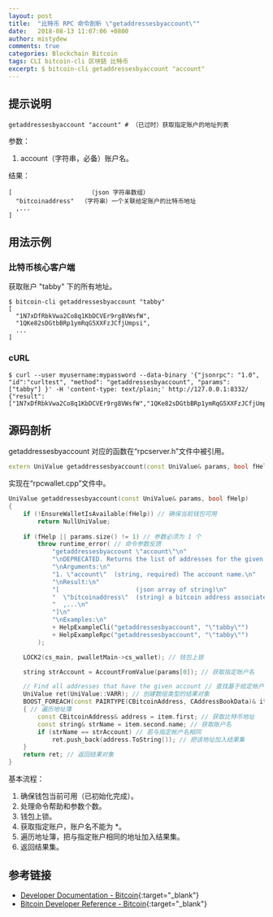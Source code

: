 ```yaml
---
layout: post
title:  "比特币 RPC 命令剖析 \"getaddressesbyaccount\""
date:   2018-08-13 11:07:06 +0800
author: mistydew
comments: true
categories: Blockchain Bitcoin
tags: CLI bitcoin-cli 区块链 比特币
excerpt: $ bitcoin-cli getaddressesbyaccount "account"
---
```

## 提示说明

```shell
getaddressesbyaccount "account" # （已过时）获取指定账户的地址列表
```

参数：
1. account（字符串，必备）账户名。

结果：
```shell
[                     （json 字符串数组）
  "bitcoinaddress"  （字符串）一个关联给定账户的比特币地址
  ,...
]
```

## 用法示例

### 比特币核心客户端

获取账户 "tabby" 下的所有地址。

```shell
$ bitcoin-cli getaddressesbyaccount "tabby"
[
  "1N7xDfRbkVwa2Co8q1KbDCVEr9rg8VWsfW", 
  "1QKe82sDGtbBRp1ymRqG5XXFzJCfjUmpsi",
  ...
]
```

### cURL

```shell
$ curl --user myusername:mypassword --data-binary '{"jsonrpc": "1.0", "id":"curltest", "method": "getaddressesbyaccount", "params": ["tabby"] }' -H 'content-type: text/plain;' http://127.0.0.1:8332/
{"result":["1N7xDfRbkVwa2Co8q1KbDCVEr9rg8VWsfW","1QKe82sDGtbBRp1ymRqG5XXFzJCfjUmpsi"],"error":null,"id":"curltest"}
```

## 源码剖析
getaddressesbyaccount 对应的函数在“rpcserver.h”文件中被引用。

```cpp
extern UniValue getaddressesbyaccount(const UniValue& params, bool fHelp); // 获取账户下的所有地址
```

实现在“rpcwallet.cpp”文件中。

```cpp
UniValue getaddressesbyaccount(const UniValue& params, bool fHelp)
{
    if (!EnsureWalletIsAvailable(fHelp)) // 确保当前钱包可用
        return NullUniValue;
    
    if (fHelp || params.size() != 1) // 参数必须为 1 个
        throw runtime_error( // 命令参数反馈
            "getaddressesbyaccount \"account\"\n"
            "\nDEPRECATED. Returns the list of addresses for the given account.\n"
            "\nArguments:\n"
            "1. \"account\"  (string, required) The account name.\n"
            "\nResult:\n"
            "[                     (json array of string)\n"
            "  \"bitcoinaddress\"  (string) a bitcoin address associated with the given account\n"
            "  ,...\n"
            "]\n"
            "\nExamples:\n"
            + HelpExampleCli("getaddressesbyaccount", "\"tabby\"")
            + HelpExampleRpc("getaddressesbyaccount", "\"tabby\"")
        );

    LOCK2(cs_main, pwalletMain->cs_wallet); // 钱包上锁

    string strAccount = AccountFromValue(params[0]); // 获取指定账户名

    // Find all addresses that have the given account // 查找基于给定帐户名的所有地址
    UniValue ret(UniValue::VARR); // 创建数组类型的结果对象
    BOOST_FOREACH(const PAIRTYPE(CBitcoinAddress, CAddressBookData)& item, pwalletMain->mapAddressBook)
    { // 遍历地址簿
        const CBitcoinAddress& address = item.first; // 获取比特币地址
        const string& strName = item.second.name; // 获取账户名
        if (strName == strAccount) // 若与指定帐户名相同
            ret.push_back(address.ToString()); // 把该地址加入结果集
    }
    return ret; // 返回结果对象
}
```

基本流程：
1. 确保钱包当前可用（已初始化完成）。
2. 处理命令帮助和参数个数。
3. 钱包上锁。
4. 获取指定账户，账户名不能为 *。
5. 遍历地址簿，把与指定账户相同的地址加入结果集。
6. 返回结果集。

## 参考链接

* [Developer Documentation - Bitcoin](https://bitcoin.org/en/developer-documentation){:target="_blank"}
* [Bitcoin Developer Reference - Bitcoin](https://bitcoin.org/en/developer-reference#getaddressesbyaccount){:target="_blank"}
